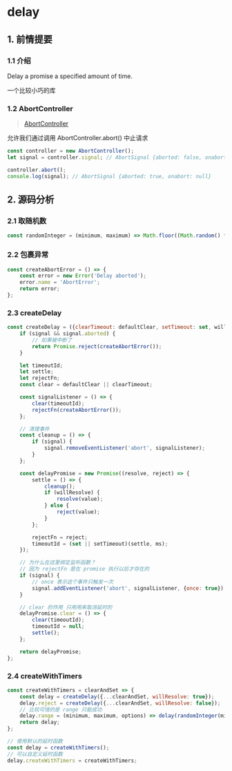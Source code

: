 # delay

## 1. 前情提要

### 1.1 介绍

Delay a promise a specified amount of time.

一个比较小巧的库

### 1.2 AbortController

> [AbortController](https://developer.mozilla.org/zh-CN/docs/Web/API/AbortController)

允许我们通过调用 AbortController.abort() 中止请求

```js
const controller = new AbortController();
let signal = controller.signal; // AbortSignal {aborted: false, onabort: null}

controller.abort();
console.log(signal); // AbortSignal {aborted: true, onabort: null}
```

## 2. 源码分析

### 2.1 取随机数

```js
const randomInteger = (minimum, maximum) => Math.floor((Math.random() * (maximum - minimum + 1)) + minimum);
```

### 2.2 包裹异常

```js
const createAbortError = () => {
	const error = new Error('Delay aborted');
	error.name = 'AbortError';
	return error;
};
```

### 2.3 createDelay

```js
const createDelay = ({clearTimeout: defaultClear, setTimeout: set, willResolve}) => (ms, {value, signal} = {}) => {
	if (signal && signal.aborted) {
		// 如果被中断了
		return Promise.reject(createAbortError());
	}

	let timeoutId;
	let settle;
	let rejectFn;
	const clear = defaultClear || clearTimeout;

	const signalListener = () => {
		clear(timeoutId);
		rejectFn(createAbortError());
	};

	// 清理事件
	const cleanup = () => {
		if (signal) {
			signal.removeEventListener('abort', signalListener);
		}
	};

	const delayPromise = new Promise((resolve, reject) => {
		settle = () => {
			cleanup();
			if (willResolve) {
				resolve(value);
			} else {
				reject(value);
			}
		};

		rejectFn = reject;
		timeoutId = (set || setTimeout)(settle, ms);
	});

	// 为什么在这里绑定监听函数？
	// 因为 rejectFn 是在 promise 执行以后才存在的
	if (signal) {
		// once 表示这个事件只触发一次
		signal.addEventListener('abort', signalListener, {once: true});
	}

	// clear 的作用 只用用来取消延时的
	delayPromise.clear = () => {
		clear(timeoutId);
		timeoutId = null;
		settle();
	};

	return delayPromise;
};
```

### 2.4 createWithTimers

```js
const createWithTimers = clearAndSet => {
	const delay = createDelay({...clearAndSet, willResolve: true});
	delay.reject = createDelay({...clearAndSet, willResolve: false});
	// 比较可惜的是 range 只能成功
	delay.range = (minimum, maximum, options) => delay(randomInteger(minimum, maximum), options);
	return delay;
};

// 使用默认的延时函数
const delay = createWithTimers();
// 可以自定义延时函数
delay.createWithTimers = createWithTimers;
```
